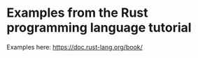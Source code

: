 # Examples from the Rust programming language tutorial
Examples here: https://doc.rust-lang.org/book/
